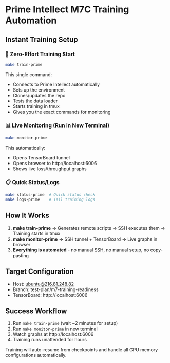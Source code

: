# Prime Intellect M7C Training Automation

## Instant Training Setup

### 🚀 Zero-Effort Training Start
```bash
make train-prime
```
This single command:
- Connects to Prime Intellect automatically
- Sets up the environment
- Clones/updates the repo
- Tests the data loader
- Starts training in tmux
- Gives you the exact commands for monitoring

### 📊 Live Monitoring (Run in New Terminal)
```bash
make monitor-prime
```
This automatically:
- Opens TensorBoard tunnel
- Opens browser to http://localhost:6006
- Shows live loss/throughput graphs

### 📋 Quick Status/Logs
```bash
make status-prime  # Quick status check
make logs-prime    # Tail training logs
```

## How It Works

1. **make train-prime** → Generates remote scripts → SSH executes them → Training starts in tmux
2. **make monitor-prime** → SSH tunnel + TensorBoard → Live graphs in browser
3. **Everything is automated** - no manual SSH, no manual setup, no copy-pasting

## Target Configuration
- Host: ubuntu@216.81.248.82
- Branch: test-plan/m7-training-readiness  
- TensorBoard: http://localhost:6006

## Success Workflow
1. Run `make train-prime` (wait ~2 minutes for setup)
2. Run `make monitor-prime` in new terminal
3. Watch graphs at http://localhost:6006
4. Training runs unattended for hours

Training will auto-resume from checkpoints and handle all GPU memory configurations automatically.